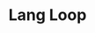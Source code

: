 ---
layout: loop
title: Lang Loop
description: Lang loop.
sidebar: loop
lang: en
subnav: loop_lang
uses_global_argument: true
returns_global_outputs: { countable : true, timestampable : true, versionable : false }
type: lang
arguments :
    - {name: "id", description: "A single or list of lang ids.", example: "id=\"2\""}
    - {name: "exclude", description: "A single or list of lang ids.", example: "exclude=\"2\", exclude=\"1,3\""}
    - {name: "code", description: "A single or list of lang code.", example: "code=\"fr\", code=\"fr,en\""}
    - {name: "locale", description: "A single or list of lang locale.", example: "code=\"fr_FR\", code=\"fr_FR,fr_CA\""}
    - {name: "default_only", description: "returns only the default language", default: "false", example: "default_only=\"true\""}
    - - {name: "exclude_default", description: "exclude the default language from results", default: "false", example: "exclude_default=\"true\""}
    - {
      name: "order", description: "A list of values", example: "order=\"alpha_reverse\"", default: "position",
      expected_values: [
          {name: "id",           description: "sort results by ascending id order"},
          {name: "id_reverse",   description: "sort result by descending id order"},
          {name: "alpha",        description: "sort results by lang title ascending alphabetic order"},
          {name: "alpha_reverse", description: "sort results by lang title descending alphabetic order"},
          {name: "position",         description: "sort result by ascending position order"},
          {name: "position_reverse", description: "sort result by descending position order"}
      ]
    }

outputs :
    - {name: "$ID", description: "the order id"}
    - {name: "$TITLE", description: "lang title"}
    - {name: "$CODE", description: "lang code, example : fr"}
    - {name: "$LOCALE", description: "lang locale, example : fr_FR"}
    - {name: "$URL", description: "the lang URL, only if a specific URL is defined for each lang"}
    - {name: "$IS_DEFAULT", description: "check if the current result is the default one"}
    - {name: "$DATE_FORMAT", description: "the lang date format"}
    - {name: "$TIME_FORMAT", description: "the lang time format"}
    - {name: "$DECIMAL_SEPARATOR", description: "the lang decimal separator, such as , or ."}
    - {name: "$THOUSANDS_SEPARATOR", description: "the lang thousangs separator"}
    - {name: "$DECIMAL_COUNT", description: "the number of digits after the decimal separator"}
    - {name: "$POSITION", description: "lang position"}


---